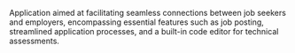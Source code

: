 Application aimed at facilitating seamless connections between job seekers and employers, encompassing essential features such as job posting, streamlined application processes, and a built-in code editor for technical assessments.
